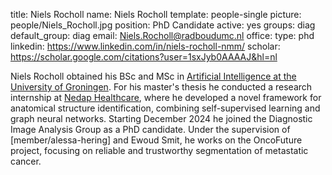 title: Niels Rocholl
name: Niels Rocholl
template: people-single
picture: people/Niels_Rocholl.jpg
position: PhD Candidate
active: yes
groups: diag
default_group: diag
email: Niels.Rocholl@radboudumc.nl
office: 
type: phd
linkedin: https://www.linkedin.com/in/niels-rocholl-nmm/
scholar: https://scholar.google.com/citations?user=1sxJyb0AAAAJ&hl=nl

Niels Rocholl obtained his BSc and MSc in [Artificial Intelligence at the University of Groningen](https://www.rug.nl/masters/artificial-intelligence/). For his master's thesis he conducted a research internship at [Nedap Healthcare](https://nedap-ons.nl/), where he developed a novel framework for anatomical structure identification, combining self-supervised learning and graph neural networks. Starting December 2024 he joined the Diagnostic Image Analysis Group as a PhD candidate. Under the supervision of [member/alessa-hering] and Ewoud Smit, he works on the OncoFuture project, focusing on reliable and trustworthy segmentation of metastatic cancer.